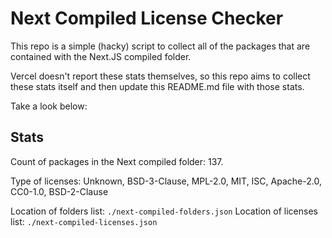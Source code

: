 # Next Compiled License Checker

This repo is a simple (hacky) script to collect all of the packages that are contained with the Next.JS compiled folder.

Vercel doesn't report these stats themselves, so this repo aims to collect these stats itself and then update this README.md file with those stats.

Take a look below:

## Stats

Count of packages in the Next compiled folder: 137.

Type of licenses: Unknown, BSD-3-Clause, MPL-2.0, MIT, ISC, Apache-2.0, CC0-1.0, BSD-2-Clause

Location of folders list: `./next-compiled-folders.json`
Location of licenses list: `./next-compiled-licenses.json`
